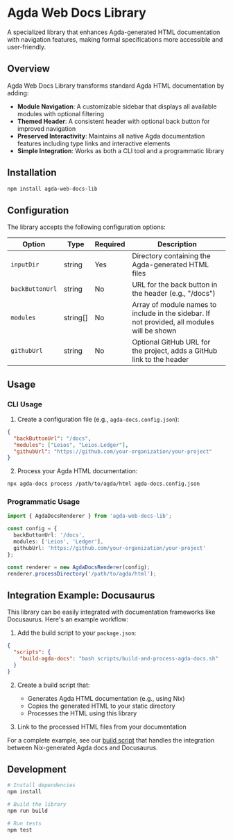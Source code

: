 # Agda Web Docs Library

A specialized library that enhances Agda-generated HTML documentation with navigation features, making formal specifications more accessible and user-friendly.

## Overview

Agda Web Docs Library transforms standard Agda HTML documentation by adding:

- **Module Navigation**: A customizable sidebar that displays all available modules with optional filtering
- **Themed Header**: A consistent header with optional back button for improved navigation
- **Preserved Interactivity**: Maintains all native Agda documentation features including type links and interactive elements
- **Simple Integration**: Works as both a CLI tool and a programmatic library

## Installation

```bash
npm install agda-web-docs-lib
```

## Configuration

The library accepts the following configuration options:

| Option | Type | Required | Description |
|--------|------|----------|-------------|
| `inputDir` | string | Yes | Directory containing the Agda-generated HTML files |
| `backButtonUrl` | string | No | URL for the back button in the header (e.g., "/docs") |
| `modules` | string[] | No | Array of module names to include in the sidebar. If not provided, all modules will be shown |
| `githubUrl` | string | No | Optional GitHub URL for the project, adds a GitHub link to the header |

## Usage

### CLI Usage

1. Create a configuration file (e.g., `agda-docs.config.json`):

```json
{
  "backButtonUrl": "/docs",
  "modules": ["Leios", "Leios.Ledger"],
  "githubUrl": "https://github.com/your-organization/your-project"
}
```

2. Process your Agda HTML documentation:

```bash
npx agda-docs process /path/to/agda/html agda-docs.config.json
```

### Programmatic Usage

```typescript
import { AgdaDocsRenderer } from 'agda-web-docs-lib';

const config = {
  backButtonUrl: '/docs',
  modules: ['Leios', 'Ledger'],
  githubUrl: 'https://github.com/your-organization/your-project'
};

const renderer = new AgdaDocsRenderer(config);
renderer.processDirectory('/path/to/agda/html');
```

## Integration Example: Docusaurus

This library can be easily integrated with documentation frameworks like Docusaurus. Here's an example workflow:

1. Add the build script to your `package.json`:

```json
{
  "scripts": {
    "build-agda-docs": "bash scripts/build-and-process-agda-docs.sh"
  }
}
```

2. Create a build script that:
   - Generates Agda HTML documentation (e.g., using Nix)
   - Copies the generated HTML to your static directory
   - Processes the HTML using this library

3. Link to the processed HTML files from your documentation

For a complete example, see our [build script](scripts/build-and-process-agda-docs.sh) that handles the integration between Nix-generated Agda docs and Docusaurus.

## Development

```bash
# Install dependencies
npm install

# Build the library
npm run build

# Run tests
npm test
```
